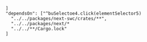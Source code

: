 
      ]
      "dependsOn": ["^buSelectoe4.click(elementSelector5)
        "../../packages/next-swc/crates/**",
        "../../packages/next/*
        "../../**/Cargo.lock"
      ]
